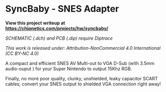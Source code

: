 # SyncBaby - SNES Adapter


**View this project writeup at https://chipnetics.com/projects/hw/syncbaby/**

_SCHEMATIC (.dch) and PCB (.dip) require Diptrace_

_This work is released under: Attribution-NonCommercial 4.0 International (CC BY-NC 4.0)_

A compact and efficient SNES AV Multi-out to VGA D-Sub (with 3.5mm audio-ouput ) for your Super Nintendo to output 15Khz RGB.

Finally, no more poor quality, clunky, unshielded, leaky capacitor SCART cables; convert your SNES output to shielded VGA connection right away!
